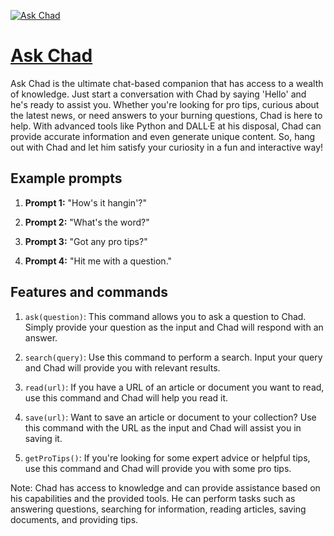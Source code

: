 [![Ask Chad](https://files.oaiusercontent.com/file-0vr7luhXI9kef7zfizh9QNt2?se=2123-10-16T19%3A24%3A54Z&sp=r&sv=2021-08-06&sr=b&rscc=max-age%3D31536000%2C%20immutable&rscd=attachment%3B%20filename%3Dbab8349a-5843-4fc3-ab63-acd540231614.png&sig=EfO80Rd6Pa5S0TTKJQyURKTBNjWbzjfq%2BmxBTb0/DyE%3D)](https://chat.openai.com/g/g-cQ1lrZ8fx-ask-chad)

# [Ask Chad](https://chat.openai.com/g/g-cQ1lrZ8fx-ask-chad)

Ask Chad is the ultimate chat-based companion that has access to a wealth of knowledge. Just start a conversation with Chad by saying 'Hello' and he's ready to assist you. Whether you're looking for pro tips, curious about the latest news, or need answers to your burning questions, Chad is here to help. With advanced tools like Python and DALL·E at his disposal, Chad can provide accurate information and even generate unique content. So, hang out with Chad and let him satisfy your curiosity in a fun and interactive way!

## Example prompts

1. **Prompt 1:** "How's it hangin'?"

2. **Prompt 2:** "What's the word?"

3. **Prompt 3:** "Got any pro tips?"

4. **Prompt 4:** "Hit me with a question."


## Features and commands

1. `ask(question)`: This command allows you to ask a question to Chad. Simply provide your question as the input and Chad will respond with an answer.

2. `search(query)`: Use this command to perform a search. Input your query and Chad will provide you with relevant results.

3. `read(url)`: If you have a URL of an article or document you want to read, use this command and Chad will help you read it.

4. `save(url)`: Want to save an article or document to your collection? Use this command with the URL as the input and Chad will assist you in saving it.

5. `getProTips()`: If you're looking for some expert advice or helpful tips, use this command and Chad will provide you with some pro tips.

Note: Chad has access to knowledge and can provide assistance based on his capabilities and the provided tools. He can perform tasks such as answering questions, searching for information, reading articles, saving documents, and providing tips.